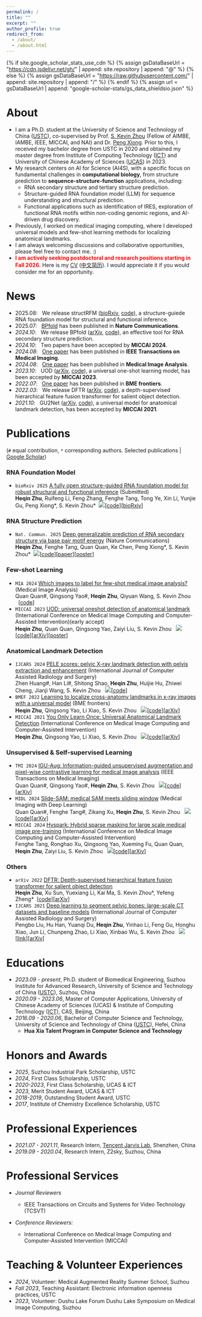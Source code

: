 ```yaml
---
permalink: /
title: ""
excerpt: ""
author_profile: true
redirect_from: 
  - /about/
  - /about.html
---
```


{% if site.google_scholar_stats_use_cdn %}
{% assign gsDataBaseUrl = "https://cdn.jsdelivr.net/gh/" | append: site.repository | append: "@" %}
{% else %}
{% assign gsDataBaseUrl = "https://raw.githubusercontent.com/" | append: site.repository | append: "/" %}
{% endif %}
{% assign url = gsDataBaseUrl | append: "google-scholar-stats/gs_data_shieldsio.json" %}

<span class='anchor' id='about'></span>
<!-- 😊 -->
# About
- I am a Ph.D. student at the University of Science and Technology of China ([USTC](http://en.ustc.edu.cn/)), co-supervised by Prof. [S. Kevin Zhou](https://sz.ustc.edu.cn/en/en_research_show/42.html) (Fellow of AIMBE, IAMBE, IEEE, MICCAI, and NAI) and Dr. [Peng Xiong](https://bme.ustc.edu.cn/2023/0322/c28131a596069/page.htm). Prior to this, I received my bachelor degree from USTC in 2020 and obtained my master degree from Institute of Computing Technology ([ICT](http://english.ict.cas.cn/)) and University of Chinese Academy of Sciences ([UCAS](https://english.ucas.ac.cn/)) in 2023.
- My research centers on AI for Science (AI4S), with a specific focus on fundamental challenges in **computational
biology**, from structure prediction to **sequence-structure-function** applications, including:
    - RNA secondary structure and tertiary structure prediction.
    - Structure-guided RNA foundation model (LLM) for sequence understanding and structural prediction.
    - Functional applications such as identification of IRES, exploration of functional RNA motifs within non-coding genomic regions, and AI-driven drug discovery.
- Previously, I worked on medical imaging computing, where I developed universal models and few-shot learning methods for localizing anatomical landmarks.
- I am always welcoming discussions and collaborative opportunities, please feel free to contact me. :)
- **<font color="#ff0000">I am actively seeking postdoctoral and research positions starting in Fall 2026.</font>** Here is my [CV](files/CV_Heqin_Zhu.pdf) ([中文简历](files/大模型算法-朱河勤-中国科学技术大学.pdf)). I would appreciate it if you would consider me for an opportunity.

<!-- 🔥 -->
# News
- 2025.08: &nbsp; We release structRFM ([bioRxiv](https://www.biorxiv.org/content/early/2025/08/07/2025.08.06.668731), [code](https://github.com/heqin-zhu/structRFM)), a structure-guiede RNA foundation model for structural and functional inference.
- 2025.07: &nbsp; [BPfold](https://www.nature.com/articles/s41467-025-60048-1) has been published in **Nature Communications**.
- *2024.10*: &nbsp; We release BPfold ([arXiv](https://www.biorxiv.org/content/10.1101/2024.10.22.619430v1), [code](https://github.com/heqin-zhu/BPfold)), an effective tool for RNA secondary structure prediction.
- *2024.10*: &nbsp; Two papers have been accepted by **MICCAI 2024**.
- *2024.08*: &nbsp; [One paper](https://ieeexplore.ieee.org/abstract/document/10620395/) has been published in **IEEE Transactions on Medical Imaging**.
- *2024.08*: &nbsp; [One paper](https://www.sciencedirect.com/science/article/pii/S1361841524001257) has been published in **Medical Image Analysis**.
- *2023.10*: &nbsp; UOD ([arXiv](https://arxiv.org/abs/2306.07615), [code](https://github.com/heqin-zhu/UOD_universal_oneshot_detection)), a universal one-shot learning model,  has been accepted by **MICCAI 2023**.
- *2022.07*: &nbsp; [One paper](https://spj.science.org/doi/full/10.34133/2022/9765095) has been published in **BME frontiers**.
- *2022.03*: &nbsp; We release DFTR ([arXiv](https://arxiv.org/abs/2203.06429), [code](https://github.com/heqin-zhu/DFTR)), a depth-supervised hierarchical feature fusion transformer for salient object detection.
- *2021.10*: &nbsp; GU2Net ([arXiv](https://arxiv.org/abs/2103.04657), [code](https://github.com/MIRACLE-Center/YOLO_Universal_Anatomical_Landmark_Detection)), a universal model for anatomical landmark detection, has been accepted by **MICCAI 2021**.


<!-- 📝 -->
# Publications
(`#` equal contribution, `*` corresponding authors. Selected publications | [Google Scholar](https://scholar.google.com/citations?user=YkfSFekAAAAJ))

### RNA Foundation Model
- `bioRxiv 2025` [A fully open structure-guided RNA foundation model for robust structural and functional inference](https://www.biorxiv.org/content/early/2025/08/07/2025.08.06.668731) (Submitted)\
**Heqin Zhu**, Ruifeng Li, Feng Zhang, Fenghe Tang, Tong Ye, Xin Li, Yunjie Gu, Peng Xiong\*, S. Kevin Zhou\*&nbsp;&nbsp;[![](https://img.shields.io/github/stars/heqin-zhu/structRFM.svg?label=Stars&style=social)](https://github.com/heqin-zhu/structRFM)[[code](https://github.com/heqin-zhu/structRFM)][[bioRxiv](https://www.biorxiv.org/content/early/2025/08/07/2025.08.06.668731)]

### RNA Structure Prediction
- `Nat. Commun. 2025` [Deep generalizable prediction of RNA secondary structure via base pair motif energy](https://www.nature.com/articles/s41467-025-60048-1) (Nature Communications)\
**Heqin Zhu**, Fenghe Tang, Quan Quan, Ke Chen, Peng Xiong\*, S. Kevin Zhou\*&nbsp;&nbsp;[![](https://img.shields.io/github/stars/heqin-zhu/BPfold.svg?label=Stars&style=social)](https://github.com/heqin-zhu/BPfold)[[code](https://github.com/heqin-zhu/BPfold)][[paper](https://www.nature.com/articles/s41467-025-60048-1)][[poster](files/poster_BPfold.pdf)]


### Few-shot Learning
- `MIA 2024` [Which images to label for few-shot medical image analysis?](https://www.sciencedirect.com/science/article/pii/S1361841524001257) (Medical Image Analysis)\
Quan Quan\#, Qingsong Yao\#, **Heqin Zhu**, Qiyuan Wang, S. Kevin Zhou &nbsp;&nbsp;[[code](https://github.com/Curli-quan/SCP_SampleChoicePolicy)]
- `MICCAI 2023` [UOD: universal oneshot detection of anatomical landmark](https://link.springer.com/chapter/10.1007/978-3-031-43907-0_3) (International Conference on Medical Image Computing and Computer-Assisted Intervention)(early accept)\
**Heqin Zhu**, Quan Quan, Qingsong Yao, Zaiyi Liu, S. Kevin Zhou &nbsp;&nbsp;[![](https://img.shields.io/github/stars/heqin-zhu/UOD_universal_oneshot_detection.svg?label=Stars&style=social)](https://github.com/heqin-zhu/UOD_universal_oneshot_detection)[[code](https://github.com/heqin-zhu/UOD_universal_oneshot_detection)][[arXiv](https://arxiv.org/abs/2306.07615)][[poster](files/poster_UOD.pdf)]

### Anatomical Landmark Detection
- `IJCARS 2024` [PELE scores: pelvic X-ray landmark detection with pelvis extraction and enhancement](https://link.springer.com/article/10.1007/s11548-024-03089-z) (International Journal of Computer Assisted Radiology and Surgery)\
Zhen Huang\#, Han Li\#, Shitong Shao, **Heqin Zhu**, Huijie Hu, Zhiwei Cheng, Jianji Wang, S. Kevin Zhou &nbsp;&nbsp;[![](https://img.shields.io/github/stars/ECNUACRush/PELEscores.svg?label=Stars&style=social)](https://github.com/ECNUACRush/PELEscores)[[code](https://github.com/ECNUACRush/PELEscores)]
- `BMEF 2022` [Learning to localize cross-anatomy landmarks in x-ray images with a universal model](https://spj.science.org/doi/full/10.34133/2022/9765095) (BME frontiers)\
**Heqin Zhu**, Qingsong Yao, Li Xiao, S. Kevin Zhou &nbsp;&nbsp;[![](https://img.shields.io/github/stars/MIRACLE-Center/YOLO_Universal_Anatomical_Landmark_Detection.svg?label=Stars&style=social)](https://github.com/MIRACLE-Center/YOLO_Universal_Anatomical_Landmark_Detection)[[code](https://github.com/MIRACLE-Center/YOLO_Universal_Anatomical_Landmark_Detection)][[arXiv](https://arxiv.org/abs/2103.04657)]
- `MICCAI 2021` [You Only Learn Once: Universal Anatomical Landmark Detection](https://link.springer.com/chapter/10.1007/978-3-030-87240-3_9) (International Conference on Medical Image Computing and Computer-Assisted Intervention)\
**Heqin Zhu**, Qingsong Yao, Li Xiao, S. Kevin Zhou &nbsp;&nbsp;[![](https://img.shields.io/github/stars/MIRACLE-Center/YOLO_Universal_Anatomical_Landmark_Detection.svg?label=Stars&style=social)](https://github.com/MIRACLE-Center/YOLO_Universal_Anatomical_Landmark_Detection)[[code](https://github.com/MIRACLE-Center/YOLO_Universal_Anatomical_Landmark_Detection)][[arXiv](https://arxiv.org/abs/2103.04657)]

### Unsupervised & Self-supervised Learning
- `TMI 2024` [IGU-Aug: Information-guided unsupervised augmentation and pixel-wise contrastive learning for medical image analysis](https://ieeexplore.ieee.org/abstract/document/10620395/) (IEEE Transactions on Medical Imaging)\
Quan Quan\#, Qingsong Yao\#, **Heqin Zhu**, S. Kevin Zhou &nbsp;&nbsp;[![](https://img.shields.io/github/stars/Curli-quan/IGU-Aug.svg?label=Stars&style=social)](https://github.com/Curli-quan/IGU-Aug)[[code](https://github.com/Curli-quan/IGU-Aug)][[arXiv](https://arxiv.org/abs/2211.07118)]
- `MIDL 2024` [Slide-SAM: medical SAM meets sliding window](https://arxiv.org/html/2311.10121v3) (Medical Imaging with Deep Learning)\
Quan Quan\#, Fenghe Tang\#, Zikang Xu, **Heqin Zhu**, S. Kevin Zhou &nbsp;&nbsp;[![](https://img.shields.io/github/stars/Curli-quan/Slide-SAM.svg?label=Stars&style=social)](https://github.com/Curli-quan/Slide-SAM)[[code](https://github.com/Curli-quan/Slide-SAM)][[arXiv](https://arxiv.org/abs/2311.10121v3)]
- `MICCAI 2024` [Hyspark: Hybrid sparse masking for large scale medical image pre-training](https://link.springer.com/chapter/10.1007/978-3-031-72120-5_31) (International Conference on Medical Image Computing and Computer-Assisted Intervention)\
Fenghe Tang, Ronghao Xu, Qingsong Yao, Xueming Fu, Quan Quan, **Heqin Zhu**, Zaiyi Liu, S. Kevin Zhou &nbsp;&nbsp;[![](https://img.shields.io/github/stars/FengheTan9/HySpark.svg?label=Stars&style=social)](https://github.com/FengheTan9/HySpark)[[code](https://github.com/FengheTan9/HySparK)][[arXiv](https://arxiv.org/abs/2408.05815)]

### Others
- `arXiv 2022` [DFTR: Depth-supervised hierarchical feature fusion transformer for salient object detection](https://arxiv.org/abs/2203.06429)\
**Heqin Zhu**, Xu Sun, Yuexiang Li, Kai Ma, S. Kevin Zhou\*, Yefeng Zheng\*&nbsp;&nbsp;[[code](https://github.com/heqin-zhu/DFTR)][[arXiv](https://arxiv.org/abs/2203.06429)]
- `IJCARS 2021` [Deep learning to segment pelvic bones: large-scale CT datasets and baseline models](https://link.springer.com/article/10.1007/s11548-021-02363-8) (International Journal of Computer Assisted Radiology and Surgery)\
Pengbo Liu, Hu Han, Yuanqi Du, **Heqin Zhu**, Yinhao Li, Feng Gu, Honghu Xiao, Jun Li, Chunpeng Zhao, Li Xiao, Xinbao Wu, S. Kevin Zhou &nbsp;&nbsp;![](https://img.shields.io/github/stars/MIRACLE-Center/CTPelvic1K.svg?label=Stars&style=social)[[link](https://github.com/ICT-MIRACLE-lab/CTPelvic1K)][[arXiv](https://arxiv.org/abs/2012.08721)]

<!-- 📖 -->
# Educations
- *2023.09 - present*, Ph.D. student of Biomedical Engineering, Suzhou Institute for Advanced Research, University of Science and Technology of China ([USTC](http://en.ustc.edu.cn/)), Suzhou, China
- *2020.09 - 2023.06*, Master of Computer Applications, University of Chinese Academy of Sciences (UCAS) & Institute of Computing Technology ([ICT](http://english.ict.cas.cn/)), CAS, Beijing, China
- *2016.09 - 2020.06*, Bachelor of Computer Science and Technology, University of Science and Technology of China ([USTC](http://en.ustc.edu.cn/)), Hefei, China
  - **Hua Xia Talent Program in Computer Science and Technology**

<!-- 🎖 -->
# Honors and Awards
- *2025*,      Suzhou Industrial Park Scholarship, USTC
- *2024*,      First Class Scholarship, USTC
- *2020-2023*, First Class Scholarship, UCAS & ICT
- *2023*,      Merit Student Award, UCAS & ICT
- *2018-2019*, Outstanding Student Award, USTC
- *2017*,      Institute of Chemistry Excellence Scholarship, USTC

<!-- 💻 -->
# Professional Experiences
- *2021.07 - 2021.11*, Research Intern, [Tencent Jarvis Lab](https://jarvislab.tencent.com/index-en.html), Shenzhen, China
- *2019.09 - 2020.04*, Research Intern, Z2sky, Suzhou, China

<!-- 💬 -->
# Professional Services
- *Journal Reviewers*
  - IEEE Transactions on Circuits and Systems for Video Technology (TCSVT)

- *Conference Reviewers:*
  - International Conference on Medical Image Computing and Computer-Assisted Intervention (MICCAI)

<!--
# 💬 Invited Talks
- *2021.06*, TODO 
-->

# Teaching & Volunteer Experiences
- *2024*, Volunteer: Medical Augmented Reality Summer School, Suzhou
- *Fall 2023*, Teaching Assistant: Electronic information openness practices, USTC
- *2023*, Volunteer: Dushu Lake Forum Dushu Lake Symposium on Medical lmage Computing, Suzhou

<p align="center">
<script type='text/javascript' id='clustrmaps' src='//cdn.clustrmaps.com/map_v2.js?cl=ffffff&w=400&t=tt&d=023YIyttHQR8s08hPoPU7sutWj4yjTkXupp7BXqCOjM'></script>
<!--
<a href="https://clustrmaps.com/site/1bkj0" title="Visit tracker"><img src="//clustrmaps.com/map_v2.png?cl=ffffff&w=400&am=a&amp;t=tt&amp;d=023YIyttHQR8s08hPoPU7sutWj4yjTkXupp7BXqCOjM" /></a>
-->
</p>

